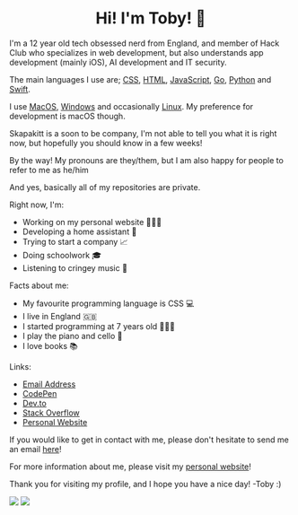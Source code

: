<h1 align="center">
  Hi! I'm Toby! 👋
</h1>

I'm a 12 year old tech obsessed nerd from England, and member of Hack Club who specializes in web development, but also understands app development (mainly iOS), AI development and IT security.

The main languages I use are;  <a href="https://en.wikipedia.org/wiki/CSS">CSS</a>, <a href="https://en.wikipedia.org/wiki/HTML">HTML</a>, <a href="https://en.wikipedia.org/wiki/JavaScript">JavaScript</a>, <a href="https://en.wikipedia.org/wiki/Go_(programming_language)">Go</a>, <a href="https://en.wikipedia.org/wiki/Python_(programming_language)">Python</a> and <a href="https://en.wikipedia.org/wiki/Swift_(programming_language)">Swift</a>.

I use <a href="https://en.wikipedia.org/wiki/MacOS">MacOS</a>, <a href="https://en.wikipedia.org/wiki/Microsoft_Windows"> Windows</a> and occasionally <a href="https://en.wikipedia.org/wiki/Linux">Linux</a>. My preference for development is macOS though.

Skapakitt is a soon to be company, I'm not able to tell you what it is right now, but hopefully you should know in a few weeks!

By the way! My pronouns are they/them, but I am also happy for people to refer to me as he/him

And yes, basically all of my repositories are private.

Right now, I'm:
- Working on my personal website 👨🏻‍💻
- Developing a home assistant 🏡
- Trying to start a company 📈
- Doing schoolwork 🎓
- Listening to cringey music 🎼

Facts about me:
- My favourite programming language is CSS 💻
- I live in England 🇬🇧
- I started programming at 7 years old 🙍🏻‍♂️
- I play the piano and cello 🎵
- I love books 📚

Links:
- <a href="mailto:toby@tobyb.xyz">Email Address</a>
- <a href="https://codepen.io/itstobez">CodePen</a>
- <a href="https://dev.to/itstobez">Dev.to</a>
- <a href="https://stackoverflow.com/users/15258537/toby">Stack Overflow</a>
- <a href="https://tobyb.xyz">Personal Website</a>
 
If you would like to get in contact with me, please don't hesitate to send me an email <a href="mailto:toby@tobyb.xyz">here</a>!

For more information about me, please visit my <a href="https://tobyb.xyz">personal website</a>!

Thank you for visiting my profile, and I hope you have a nice day! -Toby :)

<img src="https://github-readme-stats.vercel.app/api?username=ItsTobez&show_icons=true">

<img src="https://github-readme-stats.vercel.app/api/top-langs/?username=ItsTobez&layout=compact">
